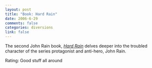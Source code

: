 ```yaml
--- 
layout: post
title: "Book: Hard Rain"
date: 2006-6-29
comments: false
categories: diversions
link: false
---
```

The second John Rain book, <i><a href="http://www.amazon.com/gp/product/0451212460/sr=8-6/qid=1151575936/ref=pd_bbs_6/002-9802682-1622401?ie=UTF8" title="Hard Rain">Hard Rain</a></i> delves deeper into the troubled character of the series protagonist and anti-hero, John Rain.

Rating: Good stuff all around

